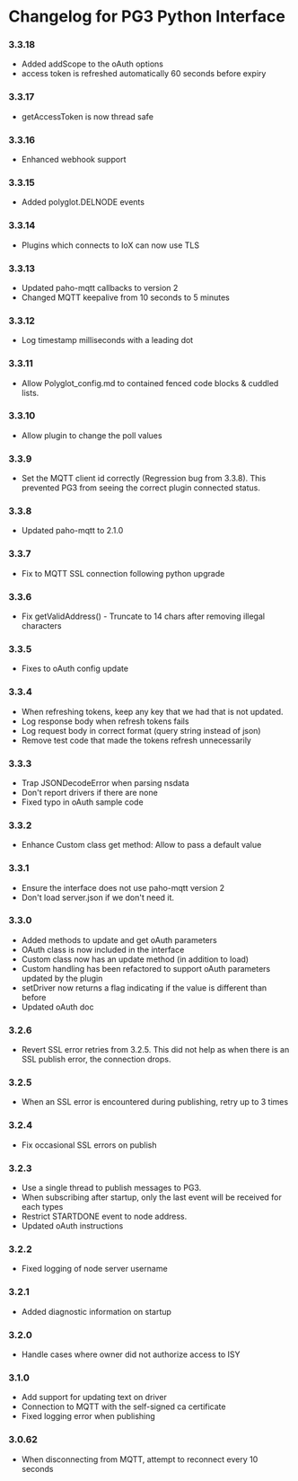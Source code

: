 # **Changelog for PG3 Python Interface**

### 3.3.18
- Added addScope to the oAuth options
- access token is refreshed automatically 60 seconds before expiry

### 3.3.17
- getAccessToken is now thread safe

### 3.3.16
- Enhanced webhook support

### 3.3.15
- Added polyglot.DELNODE events

### 3.3.14
- Plugins which connects to IoX can now use TLS

### 3.3.13
- Updated paho-mqtt callbacks to version 2
- Changed MQTT keepalive from 10 seconds to 5 minutes

### 3.3.12
- Log timestamp milliseconds with a leading dot

### 3.3.11
- Allow Polyglot_config.md to contained fenced code blocks & cuddled lists.

### 3.3.10
- Allow plugin to change the poll values

### 3.3.9
- Set the MQTT client id correctly (Regression bug from 3.3.8). This prevented PG3 from seeing the correct plugin connected status.

### 3.3.8
- Updated paho-mqtt to 2.1.0

### 3.3.7
- Fix to MQTT SSL connection following python upgrade

### 3.3.6
- Fix getValidAddress() - Truncate to 14 chars after removing illegal characters

### 3.3.5
- Fixes to oAuth config update 

### 3.3.4
- When refreshing tokens, keep any key that we had that is not updated.
- Log response body when refresh tokens fails
- Log request body in correct format (query string instead of json)
- Remove test code that made the tokens refresh unnecessarily

### 3.3.3
- Trap JSONDecodeError when parsing nsdata
- Don't report drivers if there are none
- Fixed typo in oAuth sample code

### 3.3.2
- Enhance Custom class get method: Allow to pass a default value

### 3.3.1
- Ensure the interface does not use paho-mqtt version 2 
- Don't load server.json if we don't need it.

### 3.3.0
- Added methods to update and get oAuth parameters 
- OAuth class is now included in the interface
- Custom class now has an update method (in addition to load)
- Custom handling has been refactored to support oAuth parameters updated by the plugin
- setDriver now returns a flag indicating if the value is different than before
- Updated oAuth doc

### 3.2.6
- Revert SSL error retries from 3.2.5. This did not help as when there is an SSL publish error, the connection drops. 

### 3.2.5
- When an SSL error is encountered during publishing, retry up to 3 times

### 3.2.4
- Fix occasional SSL errors on publish

### 3.2.3
- Use a single thread to publish messages to PG3.
- When subscribing after startup, only the last event will be received for each types 
- Restrict STARTDONE event to node address.
- Updated oAuth instructions

### 3.2.2
- Fixed logging of node server username

### 3.2.1
- Added diagnostic information on startup

### 3.2.0
- Handle cases where owner did not authorize access to ISY

### 3.1.0
- Add support for updating text on driver
- Connection to MQTT with the self-signed ca certificate
- Fixed logging error when publishing

### 3.0.62
- When disconnecting from MQTT, attempt to reconnect every 10 seconds 
